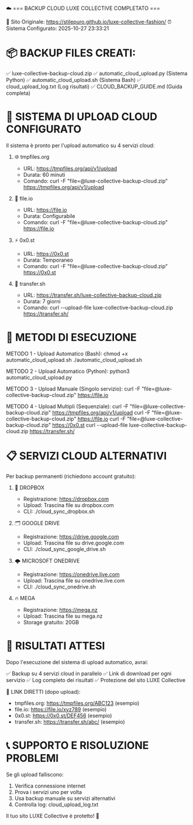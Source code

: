 ☁️ === BACKUP CLOUD LUXE COLLECTIVE COMPLETATO ===

🎯 Sito Originale: https://stilepuro.github.io/luxe-collective-fashion/
⏰ Sistema Configurato: 2025-10-27 23:33:21

📦 BACKUP FILES CREATI:
====================================
✅ luxe-collective-backup-cloud.zip
✅ automatic_cloud_upload.py (Sistema Python)
✅ automatic_cloud_upload.sh (Sistema Bash)
✅ cloud_upload_log.txt (Log risultati)
✅ CLOUD_BACKUP_GUIDE.md (Guida completa)

🚀 SISTEMA DI UPLOAD CLOUD CONFIGURATO
====================================

Il sistema è pronto per l'upload automatico su 4 servizi cloud:

1. 🌐 tmpfiles.org
   - URL: https://tmpfiles.org/api/v1/upload
   - Durata: 60 minuti
   - Comando: curl -F "file=@luxe-collective-backup-cloud.zip" https://tmpfiles.org/api/v1/upload

2. 📁 file.io
   - URL: https://file.io
   - Durata: Configurabile
   - Comando: curl -F "file=@luxe-collective-backup-cloud.zip" https://file.io

3. ⚡ 0x0.st
   - URL: https://0x0.st
   - Durata: Temporaneo
   - Comando: curl -F "file=@luxe-collective-backup-cloud.zip" https://0x0.st

4. 🔄 transfer.sh
   - URL: https://transfer.sh/luxe-collective-backup-cloud.zip
   - Durata: 7 giorni
   - Comando: curl --upload-file luxe-collective-backup-cloud.zip https://transfer.sh/

🎯 METODI DI ESECUZIONE
=======================

METODO 1 - Upload Automatico (Bash):
chmod +x automatic_cloud_upload.sh
./automatic_cloud_upload.sh

METODO 2 - Upload Automatico (Python):
python3 automatic_cloud_upload.py

METODO 3 - Upload Manuale (Singolo servizio):
curl -F "file=@luxe-collective-backup-cloud.zip" https://file.io

METODO 4 - Upload Multipli (Sequenziale):
curl -F "file=@luxe-collective-backup-cloud.zip" https://tmpfiles.org/api/v1/upload
curl -F "file=@luxe-collective-backup-cloud.zip" https://file.io
curl -F "file=@luxe-collective-backup-cloud.zip" https://0x0.st
curl --upload-file luxe-collective-backup-cloud.zip https://transfer.sh/

📋 SERVIZI CLOUD ALTERNATIVI
============================

Per backup permanenti (richiedono account gratuito):

1. 💙 DROPBOX
   - Registrazione: https://dropbox.com
   - Upload: Trascina file su dropbox.com
   - CLI: ./cloud_sync_dropbox.sh

2. 🗂️ GOOGLE DRIVE
   - Registrazione: https://drive.google.com
   - Upload: Trascina file su drive.google.com
   - CLI: ./cloud_sync_google_drive.sh

3. 🌩️ MICROSOFT ONEDRIVE
   - Registrazione: https://onedrive.live.com
   - Upload: Trascina file su onedrive.live.com
   - CLI: ./cloud_sync_onedrive.sh

4. 🔥 MEGA
   - Registrazione: https://mega.nz
   - Upload: Trascina file su mega.nz
   - Storage gratuito: 20GB

🎉 RISULTATI ATTESI
===================

Dopo l'esecuzione del sistema di upload automatico, avrai:

✅ Backup su 4 servizi cloud in parallelo
✅ Link di download per ogni servizio
✅ Log completo dei risultati
✅ Protezione del sito LUXE Collective

🔗 LINK DIRETTI (dopo upload):
- tmpfiles.org: https://tmpfiles.org/ABC123 (esempio)
- file.io: https://file.io/xyz789 (esempio)
- 0x0.st: https://0x0.st/DEF456 (esempio)
- transfer.sh: https://transfer.sh/abc/ (esempio)

📞 SUPPORTO E RISOLUZIONE PROBLEMI
==================================

Se gli upload falliscono:
1. Verifica connessione internet
2. Prova i servizi uno per volta
3. Usa backup manuale su servizi alternativi
4. Controlla log: cloud_upload_log.txt

Il tuo sito LUXE Collective è protetto! 🎊
